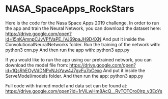 # NASA_SpaceApps_RockStars
Here is the code for the Nasa Space Apps 2019 challenge.
In order to run the app and train the Neural Network, you can download the dataset here:
https://drive.google.com/open?id=15nKAmnpCJvVFfVaPE_lVJ69paJH9D4XN
And put it inside the ConvolutionalNeuralNetworks folder.
Run the training of the network with:
  python3 cnn.py
And then run the app with:
  python3 app.py

If you would like to run the app using our pretrained network, you can download
the model file from:
https://drive.google.com/open?id=1QsRhEOyVdDNPvNJsYaw4J7gvFu7oCexo
And put it inside the ServeModel/models folder. And then run the app:
  python3 app.py


Full code with trained model and data set can be found at:
https://drive.google.com/open?id=1rViLwHm8AcQ__RyTOTOro0lrp_y3EoYs
